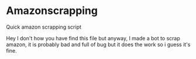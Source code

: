 # Amazonscrapping
Quick amazon scrapping script


Hey I don't how you have find this file but anyway, I made a bot to scrap amazon, it is probably bad and full of bug but it does the work so i guess it's fine.
